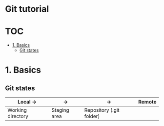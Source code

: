# Git tutorial <!-- omit in toc -->
# TOC <!-- omit in toc -->

- [1. Basics](#1-basics)
  - [Git states](#git-states)

# 1. Basics

## Git states

| Local          -> |      ->      |      ->                  | Remote |
|-------------------|--------------|--------------------------|--------|
| Working directory | Staging area | Repository (.git folder) |        |

